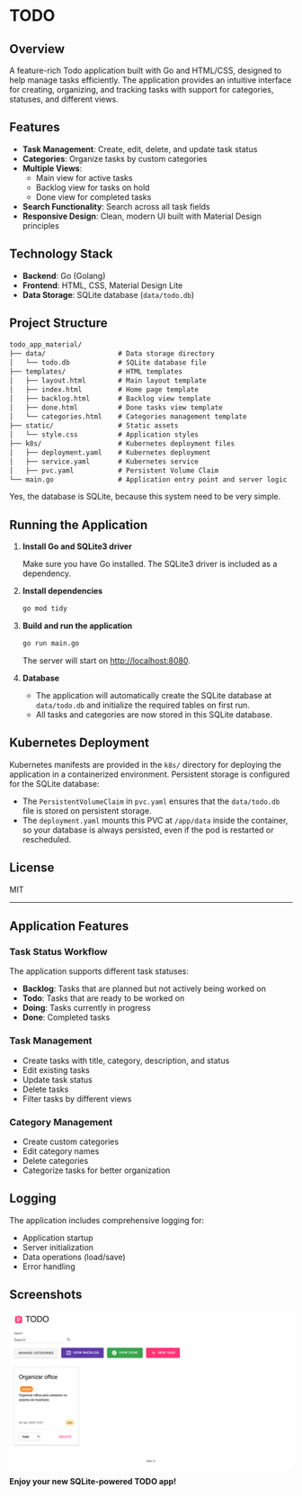 # TODO

## Overview

A feature-rich Todo application built with Go and HTML/CSS, designed to help manage tasks efficiently. The application provides an intuitive interface for creating, organizing, and tracking tasks with support for categories, statuses, and different views.

## Features

- **Task Management**: Create, edit, delete, and update task status
- **Categories**: Organize tasks by custom categories
- **Multiple Views**: 
  - Main view for active tasks
  - Backlog view for tasks on hold
  - Done view for completed tasks
- **Search Functionality**: Search across all task fields
- **Responsive Design**: Clean, modern UI built with Material Design principles

## Technology Stack

- **Backend**: Go (Golang)
- **Frontend**: HTML, CSS, Material Design Lite
- **Data Storage**: SQLite database (`data/todo.db`)

## Project Structure

```
todo_app_material/
├── data/                  # Data storage directory
│   └── todo.db            # SQLite database file
├── templates/             # HTML templates
│   ├── layout.html        # Main layout template
│   ├── index.html         # Home page template
│   ├── backlog.html       # Backlog view template
│   ├── done.html          # Done tasks view template
│   └── categories.html    # Categories management template
├── static/                # Static assets
│   └── style.css          # Application styles
├── k8s/                   # Kubernetes deployment files
│   ├── deployment.yaml    # Kubernetes deployment
│   ├── service.yaml       # Kubernetes service
│   ├── pvc.yaml           # Persistent Volume Claim
└── main.go                # Application entry point and server logic
```

Yes, the database is SQLite, because this system need to be very simple.

## Running the Application

1. **Install Go and SQLite3 driver**

   Make sure you have Go installed. The SQLite3 driver is included as a dependency.

2. **Install dependencies**

   ```sh
   go mod tidy
   ```

3. **Build and run the application**

   ```sh
   go run main.go
   ```

   The server will start on [http://localhost:8080](http://localhost:8080).

4. **Database**

   - The application will automatically create the SQLite database at `data/todo.db` and initialize the required tables on first run.
   - All tasks and categories are now stored in this SQLite database.

## Kubernetes Deployment

Kubernetes manifests are provided in the `k8s/` directory for deploying the application in a containerized environment. Persistent storage is configured for the SQLite database:

- The `PersistentVolumeClaim` in `pvc.yaml` ensures that the `data/todo.db` file is stored on persistent storage.
- The `deployment.yaml` mounts this PVC at `/app/data` inside the container, so your database is always persisted, even if the pod is restarted or rescheduled.


## License

MIT

---

## Application Features

### Task Status Workflow

The application supports different task statuses:
- **Backlog**: Tasks that are planned but not actively being worked on
- **Todo**: Tasks that are ready to be worked on
- **Doing**: Tasks currently in progress
- **Done**: Completed tasks

### Task Management

- Create tasks with title, category, description, and status
- Edit existing tasks
- Update task status
- Delete tasks
- Filter tasks by different views

### Category Management

- Create custom categories
- Edit category names
- Delete categories
- Categorize tasks for better organization

## Logging

The application includes comprehensive logging for:
- Application startup
- Server initialization
- Data operations (load/save)
- Error handling

## Screenshots

![Main View](img/screenshot.png)

**Enjoy your new SQLite-powered TODO app!**
